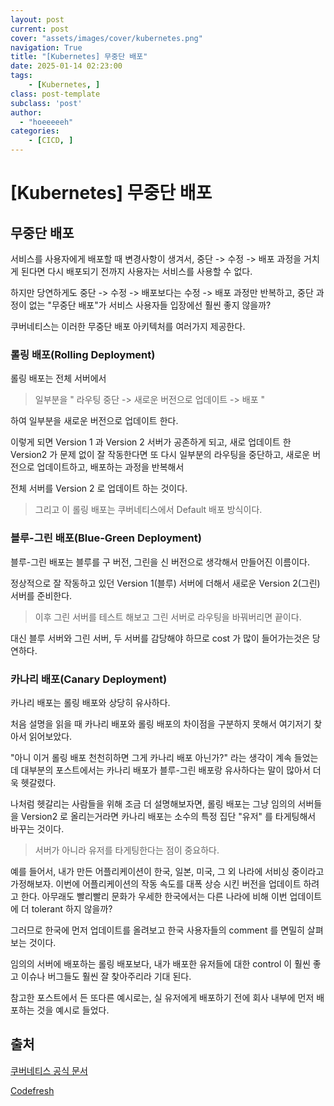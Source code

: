 ```yaml
---
layout: post
current: post
cover: "assets/images/cover/kubernetes.png"
navigation: True
title: "[Kubernetes] 무중단 배포"
date: 2025-01-14 02:23:00
tags:
    - [Kubernetes, ]
class: post-template
subclass: 'post'
author: 
  - "hoeeeeeh"
categories:
    - [CICD, ]
---
```


# [Kubernetes] 무중단 배포


## 무중단 배포


서비스를 사용자에게 배포할 때 변경사항이 생겨서, 중단 -> 수정 -> 배포 과정을 거치게 된다면 다시 배포되기 전까지 사용자는 서비스를 사용할 수 없다.


하지만 당연하게도 중단 -> 수정 -> 배포보다는 수정 -> 배포 과정만 반복하고, 중단 과정이 없는 "무중단 배포"가 서비스 사용자들 입장에선 훨씬 좋지 않을까?


쿠버네티스는 이러한 무중단 배포 아키텍처를 여러가지 제공한다.


### 롤링 배포(Rolling Deployment)


롤링 배포는 전체 서버에서


> 일부분을 " 라우팅 중단 -> 새로운 버전으로 업데이트 -> 배포 "


하여 일부분을 새로운 버전으로 업데이트 한다.


이렇게 되면 Version 1 과 Version 2 서버가 공존하게 되고, 새로 업데이트 한 Version2 가 문제 없이 잘 작동한다면
또 다시 일부분의 라우팅을 중단하고, 새로운 버전으로 업데이트하고, 배포하는 과정을 반복해서


전체 서버를 Version 2 로 업데이트 하는 것이다.


> 그리고 이 롤링 배포는 쿠버네티스에서 Default 배포 방식이다.


### 블루-그린 배포(Blue-Green Deployment)


블루-그린 배포는 블루를 구 버전, 그린을 신 버전으로 생각해서 만들어진 이름이다.


정상적으로 잘 작동하고 있던 Version 1(블루) 서버에 더해서 새로운 Version 2(그린) 서버를 준비한다.


> 이후 그린 서버를 테스트 해보고 그린 서버로 라우팅을 바꿔버리면 끝이다.


대신 블루 서버와 그린 서버, 두 서버를 감당해야 하므로 cost 가 많이 들어가는것은 당연하다.


### 카나리 배포(Canary Deployment)


카나리 배포는 롤링 배포와 상당히 유사하다.


처음 설명을 읽을 때 카나리 배포와 롤링 배포의 차이점을 구분하지 못해서 여기저기 찾아서 읽어보았다.


"아니 이거 롤링 배포 천천히하면 그게 카나리 배포 아닌가?" 라는 생각이 계속 들었는데 대부분의 포스트에서는 카나리 배포가 블루-그린 배포랑 유사하다는 말이 많아서 더욱 헷갈렸다.


나처럼 헷갈리는 사람들을 위해 조금 더 설명해보자면, 롤링 배포는 그냥 임의의 서버들을 Version2 로 올리는거라면 카나리 배포는 소수의 특정 집단 "유저" 를 타게팅해서 바꾸는 것이다.


> 서버가 아니라 유저를 타게팅한다는 점이 중요하다.


예를 들어서, 내가 만든 어플리케이션이 한국, 일본, 미국, 그 외 나라에 서비싱 중이라고 가정해보자.
이번에 어플리케이션의 작동 속도를 대폭 상승 시킨 버전을 업데이트 하려고 한다.
아무래도 빨리빨리 문화가 우세한 한국에서는 다른 나라에 비해 이번 업데이트에 더 tolerant 하지 않을까?


그러므로 한국에 먼저 업데이트를 올려보고 한국 사용자들의 comment 를 면밀히 살펴보는 것이다.


임의의 서버에 배포하는 롤링 배포보다, 내가 배포한 유저들에 대한 control 이 훨씬 좋고 이슈나 버그들도 훨씬 잘 찾아주리라 기대 된다.


참고한 포스트에서 든 또다른 예시로는, 실 유저에게 배포하기 전에 회사 내부에 먼저 배포하는 것을 예시로 들었다.


## 출처


[쿠버네티스 공식 문서](https://kubernetes.io/ko/docs/concepts/overview/)


[Codefresh](https://codefresh.io/learn/software-deployment/kubernetes-rolloing-deployment-a-practical-guide/)

